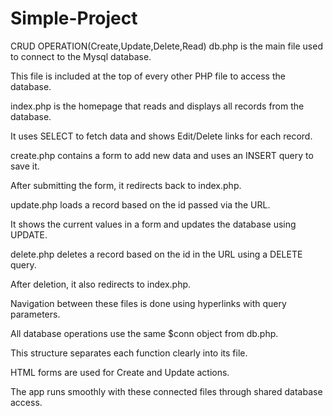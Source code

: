 # Simple-Project
CRUD OPERATION(Create,Update,Delete,Read)
db.php is the main file used to connect to the Mysql database.

This file is included at the top of every other PHP file to access the database.

index.php is the homepage that reads and displays all records from the database.

It uses SELECT to fetch data and shows Edit/Delete links for each record.

create.php contains a form to add new data and uses an INSERT query to save it.

After submitting the form, it redirects back to index.php.

update.php loads a record based on the id passed via the URL.

It shows the current values in a form and updates the database using UPDATE.

delete.php deletes a record based on the id in the URL using a DELETE query.

After deletion, it also redirects to index.php.

Navigation between these files is done using hyperlinks with query parameters.

All database operations use the same $conn object from db.php.

This structure separates each function clearly into its file.

HTML forms are used for Create and Update actions.

The app runs smoothly with these connected files through shared database access.
